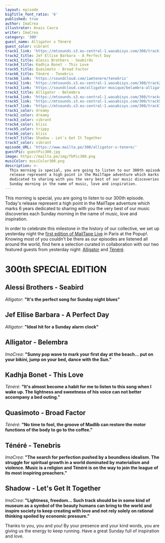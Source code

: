 ```yaml
---
layout: episode
bigTitle_font_ratio: '6'
published: true
author: ImaCrea
illustrator: Anais Caura
writer: ImaCrea
category: '300'
guest_name: Alligator x Ténéré
guest_color: vibrant
track1_link: 'https://mtsounds.s3.eu-central-1.wasabisys.com/300/track1.mp3'
track2_title: Jef Ellise Barbara - A Perfect Day
track1_title: Alessi Brothers - Seabirds
track4_title: Kadhja Bonet - This Love
track5_title: Quasimoto - Broad Factor
track6_title: Ténéré - Tenebris
track6_link: 'https://soundcloud.com/iamtenere/tenebris'
track2_link: 'https://mtsounds.s3.eu-central-1.wasabisys.com/300/track2.mp3'
track3_link: 'https://soundcloud.com/alligator-musique/belambra-alligator'
track3_title: Alligator - Belembra
track4_link: 'https://mtsounds.s3.eu-central-1.wasabisys.com/300/track4.mp3'
track5_link: 'https://mtsounds.s3.eu-central-1.wasabisys.com/300/track5.mp3'
track7_link: 'https://mtsounds.s3.eu-central-1.wasabisys.com/300/track7.mp3'
track1_color: dreamy
track2_color: dreamy
track3_color: vibrant
track4_color: bliss
track5_color: trippy
track6_color: bliss
track7_title: Shadow - Let's Get It Together
track7_color: vibrant
episode_URL: 'https://www.mailta.pe/300/alligator-x-tenere/'
guestPic: guestPic300.jpg
image: https://mailta.pe/img/fbPic300.png
musiColor: musiColor300.png
description: >-
  This morning is special, you are going to listen to our 300th episode. Today's
  release represent a high point in the MailTape adventure which marks 6 years
  dedicated to sharing with you the very best of our music discoveries each
  Sunday morning in the name of music, love and inspiration.
---
```

<p id="introduction">This morning is special, you are going to listen to our 300th episode. Today's release represent a high point in the MailTape adventure which marks 6 years dedicated to sharing with you the very best of our music discoveries each Sunday morning in the name of music, love and inspiration.</p>
  
In order to celebrate this milestone in the history of our collective, we set up yesterday night the [first edition of MailTape Live](https://www.facebook.com/events/324160978078937/) in Paris at the Popup!. Knowing most of you couldn't be there as our episodes are listened all around the world, find here a selection curated in collaboration with our two featured guests from yesterday night: [Alligator](https://www.facebook.com/alligator.musique/) and [Ténéré](https://www.facebook.com/teneremusic/).


# 300th SPECIAL EDITION

## Alessi Brothers - Seabird
_Alligator_: **"**It's the perfect song for Sunday night blues**"**

## Jef Ellise Barbara - A Perfect Day
_Alligator_: **"**Ideal hit for a Sunday alarm clock**"**

## Alligator - Belembra
_ImaCrea_: **"**Sunny pop wave to mark your first day at the beach... put on your bikini, jump on your bed, dance with the Sun.**"**

## Kadhja Bonet - This Love
_Ténéré_: **"**It's almost become a habit for me to listen to this song when I wake up. The lightness and sweetness of his voice can not better accompany a bed outing.**"**

## Quasimoto - Broad Factor
_Ténéré_: **"**No time to fool, the groove of Madlib can restore the motor functions of the body to go to the coffee.**"**

## Ténéré - Tenebris
_ImaCrea_: **"**The search for perfection pushed by a boundless idealism. The struggle for spiritual growth in a world dominated by materialism and violence. Music is a religion and Ténéré is on the way to join the league of its most inspiring preachers.**"**

## Shadow - Let's Get It Together
_ImaCrea_: **"**Lightness, freedom... Such track should be in some kind of museum as a symbol of the beauty humans can bring to the world and inspire society to keep creating with love and not rely solely on rational thinking spoiled by economic pressure.**"**

<p id="outroduction">Thanks to you, you and you! By your presence and your kind words, you are giving us the energy to keep running. Have a great Sunday full of inspiration and love.</p>

